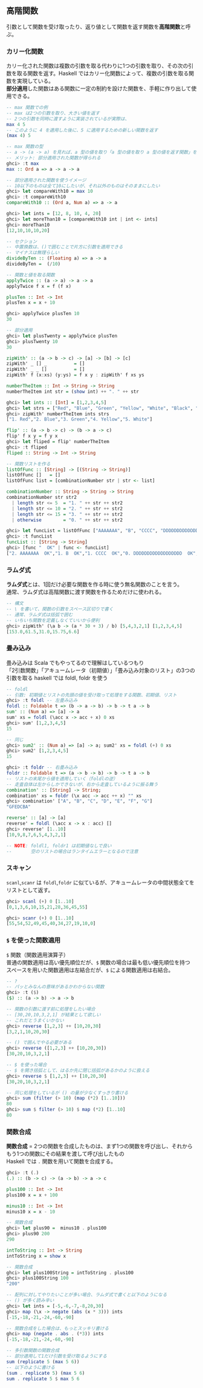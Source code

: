## 高階関数
引数として関数を受け取ったり、返り値として関数を返す関数を**高階関数**と呼ぶ。

### カリー化関数
カリー化された関数は複数の引数を取る代わりに1つの引数を取り、その次の引数を取る関数を返す。Haskell ではカリー化関数によって、複数の引数を取る関数を実現している。<br>
**部分適用**した関数はある関数に一定の制約を設けた関数を、手軽に作り出して使用できる。
```haskell
-- max 関数での例
-- max は2つの引数を取り、大きい値を返す
-- 2つの引数を同時に渡すように実装されているが実際は、
max 4 5
-- このように 4 を適用した後に、5 に適用するための新しい関数を返す
(max 4) 5

-- max 関数の型
-- a -> (a -> a) を見れば、a 型の値を取り「a 型の値を取り a 型の値を返す関数」を返すことがわかる
-- メリット: 部分適用された関数が得られる
ghci> :t max
max :: Ord a => a -> a -> a

-- 部分適用された関数を使うイメージ
-- 10以下のものは全て10にしたいが、それ以外のものはそのままにしたい
ghci> let compareWith10 = max 10
ghci> :t compareWith10
compareWith10 :: (Ord a, Num a) => a -> a

ghci> let ints = [12, 8, 10, 4, 20]
ghci> let moreThan10 = [compareWith10 int | int <- ints]
ghci> moreThan10
[12,10,10,10,20]

-- セクション
-- 中置換数は、()で囲むことで片方に引数を適用できる
-- マイナスは無理らしい
divideByTen :: (Floating a) => a -> a
divideByTen =  (/10)

-- 関数と値を取る関数
applyTwice :: (a -> a) -> a -> a
applyTwice f x = f (f x)

plusTen :: Int -> Int
plusTen x = x + 10

ghci> applyTwice plusTen 10
30

-- 部分適用
ghci> let plusTwenty = applyTwice plusTen
ghci> plusTwenty 10
30

zipWith' :: (a -> b -> c) -> [a] -> [b] -> [c]
zipWith' _ [] _          = []
zipWith' _ _ []          = []
zipWith' f (x:xs) (y:ys) = f x y : zipWith' f xs ys

numberTheItem :: Int -> String -> String
numberTheItem int str = (show int) ++ ". " ++ str

ghci> let ints :: [Int] = [1,2,3,4,5]
ghci> let strs = ["Red", "Blue", "Green", "Yellow", "White", "Black", "Orange"]
ghci> zipWith' numberTheItem ints strs
["1. Red","2. Blue","3. Green","4. Yellow","5. White"]

flip' :: (a -> b -> c) -> (b -> a -> c)
flip' f x y = f y x
ghci> let fliped = flip' numberTheItem
ghci> :t fliped
fliped :: String -> Int -> String

-- 関数リストを作る
listOfFunc :: [String] -> [(String -> String)]
listOfFunc []   = []
listOfFunc list = [combinationNumber str | str <- list]

combinationNumber :: String -> String -> String
combinationNumber str str2
  | length str <= 5  = "1. " ++ str ++ str2
  | length str <= 10 = "2. " ++ str ++ str2
  | length str <= 15 = "3. " ++ str ++ str2
  | otherwise        = "0. " ++ str ++ str2

ghci> let funcList = listOfFunc ["AAAAAAA", "B", "CCCC", "DDDDDDDDDDDDDDDDDD", "EE", "FFF"]
ghci> :t funcList
funcList :: [String -> String]
ghci> [func "  OK" | func <- funcList]
["2. AAAAAAA  OK","1. B  OK","1. CCCC  OK","0. DDDDDDDDDDDDDDDDDD  OK","1. EE  OK","1. FFF  OK"]
```

### ラムダ式
**ラムダ式**とは、1回だけ必要な関数を作る時に使う無名関数のことを言う。<br>
通常、ラムダ式は高階関数に渡す関数を作るためだけに使われる。<br>
```haskell
-- 構文
-- \ を書いて、関数の引数をスペース区切りで書く
-- 通常、ラムダ式は括弧で囲む
-- いちいち関数を定義しなくていいから便利
ghci> zipWith' (\a b -> (a * 30 + 3) / b) [5,4,3,2,1] [1,2,3,4,5]
[153.0,61.5,31.0,15.75,6.6]
```

### 畳み込み
畳み込みは Scala でもやってるので理解はしているつもり<br>
「2引数関数」「アキュームレータ（初期値）」「畳み込み対象のリスト」の3つの引数を取る
haskell では foldl, foldr を使う
```haskell
-- foldl
-- 引数: 初期値とリストの先頭の値を受け取って処理をする関数、初期値、リスト
ghci> :t foldl -- 左畳み込み
foldl :: Foldable t => (b -> a -> b) -> b -> t a -> b
sum' :: (Num a) => [a] -> a
sum' xs = foldl (\acc x -> acc + x) 0 xs
ghci> sum' [1,2,3,4,5]
15

-- 同じ
ghci> sum2' :: (Num a) => [a] -> a; sum2' xs = foldl (+) 0 xs
ghci> sum2' [1,2,3,4,5]
15

ghci> :t foldr -- 右畳み込み
foldr :: Foldable t => (a -> b -> b) -> b -> t a -> b
-- リストの末尾から値を適用していく（foldlの逆）
-- 走査自体は左からしかできないが、右から走査しているように振る舞う
combination' :: [String] -> String;
combination' xs = foldr (\x acc -> acc ++ x) "" xs
ghci> combination' ["A", "B", "C", "D", "E", "F", "G"]
"GFEDCBA"

reverse' :: [a] -> [a]
reverse' = foldl (\acc x -> x : acc) []
ghci> reverse' [1..10]
[10,9,8,7,6,5,4,3,2,1]

-- NOTE: foldl1, foldr1 は初期値なしで良い
--       空のリストの場合はランタイムエラーとなるので注意
```

### スキャン
`scanl`,`scanr` は `foldl`,`foldr` に似ているが、アキュームレータの中間状態全てをリストとして返す。
```haskell
ghci> scanl (+) 0 [1..10]
[0,1,3,6,10,15,21,28,36,45,55]

ghci> scanr (+) 0 [1..10]
[55,54,52,49,45,40,34,27,19,10,0]
```

### `$` を使った関数適用
`$` 関数（関数適用演算子）<br>
普通の関数適用は高い優先順位だが、`$` 関数の場合は最も低い優先順位を持つ<br>
スペースを用いた関数適用は左結合だが、`$` による関数適用は右結合。
```haskell
-- ?
-- パッとみなんの意味があるかわからない関数
ghci> :t ($)
($) :: (a -> b) -> a -> b

-- 関数の引数に渡す前に処理をしたい場合
-- [30,20,10,3,2,1] が結果として欲しい
-- これだとうまくいかない
ghci> reverse [1,2,3] ++ [10,20,30]
[3,2,1,10,20,30]

-- () で囲んでやる必要がある
ghci> reverse ([1,2,3] ++ [10,20,30])
[30,20,10,3,2,1]

-- $ を使った場合
-- $ を開き括弧として、はるか先に閉じ括弧があるかのように扱える
ghci> reverse $ [1,2,3] ++ [10,20,30]
[30,20,10,3,2,1]

-- 同じ処理をしているが () の量が少なくすっきり書ける
ghci> sum (filter (> 10) (map (*2) [1..10]))
80
ghci> sum $ filter (> 10) $ map (*2) [1..10]
80
```

### 関数合成
**関数合成** = 2つの関数を合成したものは、まず1つの関数を呼び出し、それからもう1つの関数にその結果を渡して呼び出したもの<br>
Haskell では `.` 関数を用いて関数を合成する。
```haskell
ghci> :t (.)
(.) :: (b -> c) -> (a -> b) -> a -> c

plus100 :: Int -> Int
plus100 x = x + 100

minus10 :: Int -> Int
minus10 x = x - 10

-- 関数合成
ghci> let plus90 =  minus10 . plus100
ghci> plus90 200
290

intToString :: Int -> String
intToString x = show x

-- 関数合成
ghci> let plus100String = intToString . plus100
ghci> plus100String 100
"200"

-- 配列に対してやりたいことが多い場合、ラムダ式で書くと以下のようになる
-- () が多く読み辛い
ghci> let ints = [-5,-6,-7,-8,20,30]
ghci> map (\x -> negate (abs (x * 3))) ints
[-15,-18,-21,-24,-60,-90]

-- 関数合成をした場合は、もっとスッキリ書ける
ghci> map (negate . abs . (*3)) ints
[-15,-18,-21,-24,-60,-90]

-- 多引数関数の関数合成
-- 部分適用して1だけ引数を受け取るようにする
sum (replicate 5 (max 5 6))
-- 以下のように書ける
(sum . replicate 5) (max 5 6)
sum . replicate 5 $ max 5 6
```
